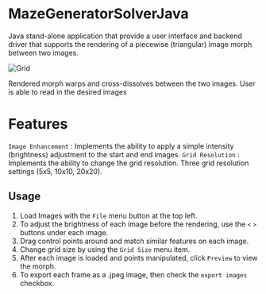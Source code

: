 # MazeGeneratorSolverJava
Java stand-alone application that provide a user interface and backend driver that supports the rendering of a piecewise (triangular) image morph between two images. 

![Grid](/MorphWillFerrell.gif)

Rendered morph warps and cross-dissolves between the two images. 
User is able to read in the desired images 
# Features
`Image Enhancement`	: Implements the ability to apply a simple intensity (brightness) adjustment to the start and end images.
`Grid Resolution`	: Implements the ability to change the grid resolution. Three grid resolution settings (5x5, 10x10, 20x20).

## Usage
1. Load Images with the `File` menu button at the top left. 							<br/>
2. To adjust the brightness of each image before the rendering, use the `<` `>` buttons under each image.	<br/>
3. Drag control points around and match similar features on each image. 					<br/>
4. Change grid size by using the `Grid Size` menu item. 							<br/>
5. After each image is loaded and points manipulated, click `Preview` to view the morph.			<br/>
6. To export each frame as a .jpeg image, then check the `export images` checkbox.				<br/>
